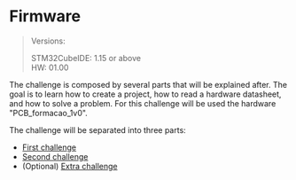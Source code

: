# Firmware
> Versions:
>
> STM32CubeIDE: 1.15 or above \
> HW: 01.00

The challenge is composed by several parts that will be explained after. The goal is to learn how to create a project, how to read a hardware datasheet, and how to solve a problem. For this challenge will be used the hardware "PCB_formacao_1v0".

The challenge will be separated into three parts:
- [First challenge](1_First_challenge/)
- [Second challenge](2_Second_challenge/)
- (Optional) [Extra challenge](Extra_challenge/)
